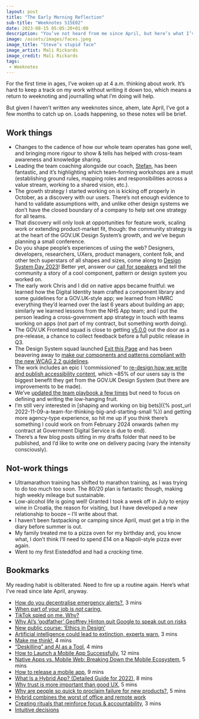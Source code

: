 ```yaml
---
layout: post
title: "The Early Morning Reflection"
sub-title: "Weeknotes S15E02"
date: 2023-08-15 05:05:20+01:00
description: "You’ve not heard from me since April, but here’s what I’ve been working on at a very high level."
image: /assets/images/faces.jpeg
image_title: "Steve’s stupid face"
image_artist: Mali Rickards
image_credit: Mali Rickards
tags:
 - Weeknotes
---
```


For the first time in ages, I’ve woken up at 4 a.m. thinking about work. It’s hard to keep a track on my work without writing it down too, which means a return to weeknoting and journalling what I’m doing will help.

But given I haven’t written any weeknotes since, ahem, late April, I’ve got a few months to catch up on. Loads happening, so these notes will be brief.

## Work things

- Changes to the cadence of how our whole team operates has gone well, and bringing more rigour to show & tells has helped with cross-team awareness and knowledge sharing.
- Leading the team coaching alongside our coach, [Stefan](https://www.stefanpowell.co.uk), has been fantastic, and it’s highlighting which team-forming workshops are a must (establishing ground rules, mapping roles and responsibilities across a value stream, working to a shared vision, etc.).
- The growth strategy I started working on is kicking off properly in October, as a discovery with our users. There’s not enough evidence to hand to validate assumptions with, and unlike other design systems we don’t have the closed boundary of a company to help set one strategy for all teams.
- That discovery will only look at opportunities for feature work, scaling work or extending product-market fit, though: the community strategy is at the heart of the GOV.‌UK Design System’s growth, and we’ve begun planning a small conference.
- Do you shape people’s experiences of using the web? Designers, developers, researchers, UXers, product managers, content folk, and other tech superstars of all shapes and sizes, come along to [Design System Day 2023](https://design-system.service.gov.uk/community/design-system-day/)! Better yet, answer our [call for speakers](https://design-system.service.gov.uk/community/call-for-speakers-2023/) and tell the community a story of a cool component, pattern or design system you worked on.
- The early work Chris and I did on native apps became fruitful: we learned how the Digital Identity team crafted a component library and some guidelines for a GOV.‌UK-style app; we learned from HMRC everything they’d learned over the last 6 years about building an app; similarly we learned lessons from the NHS App team; and I put the person leading a cross-government app strategy in touch with teams working on apps (not part of my contract, but something worth doing).
- The GOV.‌UK Frontend squad is close to getting [v5.0.0](https://github.com/alphagov/govuk-frontend/milestone/46) out the door as a pre-release, a chance to collect feedback before a full public release in Q3.
- The Design System squad launched [Exit this Page](https://designnotes.blog.gov.uk/2023/08/14/exit-this-page-fast-with-the-design-systems-new-component/) and has been beavering away to [make our components and patterns compliant with the new WCAG 2.2 guidelines](https://github.com/orgs/alphagov/projects/46?pane=issue&itemId=15258274).
- The work includes an epic I ‘commissioned’ to [re-design how we write and publish accessibility content](https://github.com/orgs/alphagov/projects/46?pane=issue&itemId=15258274), which ~85% of our users say is the biggest benefit they get from the GOV.‌UK Design System (but there are improvements to be made).
- We’ve [updated the team playbook a few times](https://github.com/alphagov/design-system-team-docs/commits/main) but need to focus on defining and writing the low-hanging fruit.
- I’m still very interested in [shaping and working on big bets]({% post_url 2022-11-09-a-team-for-thinking-big-and-starting-small %}) and getting more agency-type experience, so hit me up if you think there’s something I could work on from February 2024 onwards (when my contract at Government Digital Service is due to end).
- There’s a few blog posts sitting in my drafts folder that need to be published, and I’d like to write one on delivery pacing (vary the intensity consciously).

## Not-work things

- Ultramarathon training has shifted to marathon training, as I was trying to do too much too soon. The 80/20 plan is fantastic though, making high weekly mileage but sustainable.
- Low-alcohol life is going well! Granted I took a week off in July to enjoy wine in Croatia, the reason for visiting, but I have developed a new relationship to booze – I’ll write about that.
- I haven’t been fastpacking or camping since April, must get a trip in the diary before summer is out.
- My family treated me to a pizza oven for my birthday and, you know what, I don’t think I’ll need to spend £14 on a Napoli-style pizza ever again.
- Went to my first Eisteddfod and had a *cracking* time.

## Bookmarks

My reading habit is obliterated. Need to fire up a routine again. Here’s what I’ve read since late April, anyway.

- [How do you decentralise emergency alerts?](https://shkspr.mobi/blog/2023/04/how-do-you-decentralise-emergency-alerts/), 3 mins
- [When part of your job is *not* caring](https://shkspr.mobi/blog/2020/05/when-part-of-your-job-is-not-caring/),
- [TikTok spied on me. Why?](https://on.ft.com/3NGQ7Xv)
- [Why AI’s ‘godfather’ Geoffrey Hinton quit Google to speak out on risks](https://on.ft.com/3pbpVtR)
- [New public course: ‘Ethics in Design’](https://cennydd.com/writing/new-public-course-ethics-in-design)
- [Artificial intelligence could lead to extinction, experts warn](https://www.bbc.com/news/uk-65746524), 3 mins
- [Make me think!](https://ralphammer.com/make-me-think/), 4 mins
- [“Deskilling” and AI as a Tool](https://www.laurahilliger.com/techie/deskilling-and-ai-as-a-tool/), 4 mins
- [How to Launch a Mobile App Successfully](https://themindstudios.com/blog/how-to-launch-a-mobile-app-successfully/), 12 mins
- [Native Apps vs. Mobile Web: Breaking Down the Mobile Ecosystem](https://www.wired.com/insights/2012/11/native-apps-vs-mobile-web/), 5 mins
- [How to release a mobile app](https://runway.team/blog/how-to-release-a-mobile-app), 9 mins
- [What Is a Hybrid App? (Detailed Guide for 2022)](https://www.upwork.com/resources/hybrid-app), 8 mins
- [Why trust is more important than good UX](https://medium.com/writing-by-if/why-trust-is-more-important-than-good-ux-99eff4b4bba7), 5 mins
- [Why are people so quick to proclaim failure for new products?](https://hardcoresoftware.learningbyshipping.com/p/209-proclaiming-failure-prematurely), 5 mins
- [Hybrid combines the worst of office and remote work](https://world.hey.com/dhh/hybrid-combines-the-worst-of-office-and-remote-work-d3174e50)
- [Creating rituals that reinforce focus & accountability](https://bynd.com/opinions/creating-rituals-that-reinforce-focus-and-accountability), 3 mins
- [Intuitive decisions](https://interacciones.org/2013/06/14/intuitive-decisions/)
